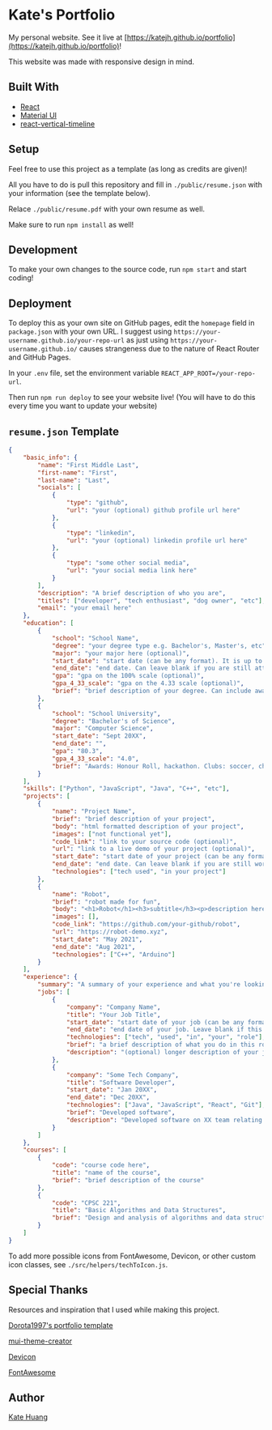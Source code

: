 # Kate's Portfolio
My personal website. See it live at [https://katejh.github.io/portfolio](https://katejh.github.io/portfolio)!

This website was made with responsive design in mind.

## Built With
- [React](https://reactjs.org/)
- [Material UI](https://mui.com/)
- [react-vertical-timeline](https://github.com/stephane-monnot/react-vertical-timeline)

## Setup

Feel free to use this project as a template (as long as credits are given)!

All you have to do is pull this repository and fill in `./public/resume.json` with your information (see the template below).

Relace `./public/resume.pdf` with your own resume as well.

Make sure to run `npm install` as well!

## Development

To make your own changes to the source code, run `npm start` and start coding!

## Deployment

To deploy this as your own site on GitHub pages, edit the `homepage` field in `package.json` with your own URL. I suggest using `https://your-username.github.io/your-repo-url` as just using `https://your-username.github.io/` causes strangeness due to the nature of React Router and GitHub Pages.

In your `.env` file, set the environment variable `REACT_APP_ROOT=/your-repo-url`.

Then run `npm run deploy` to see your website live! (You will have to do this every time you want to update your website)

## `resume.json` Template

```json
{
    "basic_info": {
        "name": "First Middle Last",
        "first-name": "First",
        "last-name": "Last",
        "socials": [
            {
                "type": "github",
                "url": "your (optional) github profile url here"
            },
            {
                "type": "linkedin",
                "url": "your (optional) linkedin profile url here"
            },
            {
                "type": "some other social media",
                "url": "your social media link here"
            }
        ],
        "description": "A brief description of who you are",
        "titles": ["developer", "tech enthusiast", "dog owner", "etc"],
        "email": "your email here"
    },
    "education": [
        {
            "school": "School Name",
            "degree": "your degree type e.g. Bachelor's, Master's, etc",
            "major": "your major here (optional)",
            "start_date": "start date (can be any format). It is up to you to put your educations in order",
            "end_date": "end date. Can leave blank if you are still attending this school",
            "gpa": "gpa on the 100% scale (optional)",
            "gpa_4_33_scale": "gpa on the 4.33 scale (optional)",
            "brief": "brief description of your degree. Can include awards, activities, clubs, etc (optional)"
        },
        {
            "school": "School University",
            "degree": "Bachelor's of Science",
            "major": "Computer Science",
            "start_date": "Sept 20XX",
            "end_date": "",
            "gpa": "80.3",
            "gpa_4_33_scale": "4.0",
            "brief": "Awards: Honour Roll, hackathon. Clubs: soccer, chess, competitive programming"
        }
    ],
    "skills": ["Python", "JavaScript", "Java", "C++", "etc"],
    "projects": [
        {
            "name": "Project Name",
            "brief": "brief description of your project",
            "body": "html formatted description of your project",
            "images": ["not functional yet"],
            "code_link": "link to your source code (optional)",
            "url": "link to a live demo of your project (optional)",
            "start_date": "start date of your project (can be any format, it is up to you to order your projects)",
            "end_date": "end date. Can leave blank if you are still working on this project",
            "technologies": ["tech used", "in your project"]
        },
        {
            "name": "Robot",
            "brief": "robot made for fun",
            "body": "<h1>Robot</h1><h3>subtitle</h3><p>description here</p>",
            "images": [],
            "code_link": "https://github.com/your-github/robot",
            "url": "https://robot-demo.xyz",
            "start_date": "May 2021",
            "end_date": "Aug 2021",
            "technologies": ["C++", "Arduino"]
        }
    ],
    "experience": {
        "summary": "A summary of your experience and what you're looking for",
        "jobs": [
            {
                "company": "Company Name",
                "title": "Your Job Title",
                "start_date": "start date of your job (can be any format, it is up to you to order your jobs)",
                "end_date": "end date of your job. Leave blank if this is your current job.",
                "technologies": ["tech", "used", "in", "your", "role"],
                "brief": "a brief description of what you do in this role",
                "description": "(optional) longer description of your job"
            },
            {
                "company": "Some Tech Company",
                "title": "Software Developer",
                "start_date": "Jan 20XX",
                "end_date": "Dec 20XX",
                "technologies": ["Java", "JavaScript", "React", "Git"],
                "brief": "Developed software",
                "description": "Developed software on XX team relating to XX product"
            }
        ]
    },
    "courses": [
        {
            "code": "course code here",
            "title": "name of the course",
            "brief": "brief description of the course"
        },
        {
            "code": "CPSC 221",
            "title": "Basic Algorithms and Data Structures",
            "brief": "Design and analysis of algorithms and data structures"
        }
    ]
}
```

To add more possible icons from FontAwesome, Devicon, or other custom icon classes, see `./src/helpers/techToIcon.js`.

## Special Thanks

Resources and inspiration that I used while making this project.

[Dorota1997's portfolio template](https://github.com/Dorota1997/react-frontend-dev-portfolio)

[mui-theme-creator](https://bareynol.github.io/mui-theme-creator/)

[Devicon](https://devicon.com)

[FontAwesome](https://fontawesome.com/)

## Author
[Kate Huang](https://github.com/katejh)